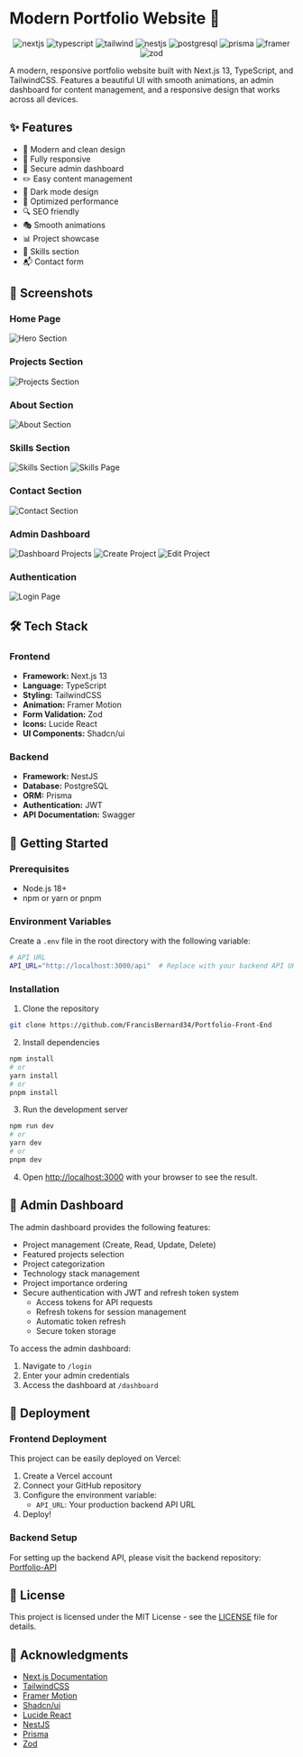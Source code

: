 # Modern Portfolio Website 🚀

<div align="center">
  <img src="https://img.shields.io/badge/Next.js-000000?style=for-the-badge&logo=next.js&logoColor=white" alt="nextjs">
  <img src="https://img.shields.io/badge/TypeScript-007ACC?style=for-the-badge&logo=typescript&logoColor=white" alt="typescript">
  <img src="https://img.shields.io/badge/Tailwind_CSS-38B2AC?style=for-the-badge&logo=tailwind-css&logoColor=white" alt="tailwind">
  <img src="https://img.shields.io/badge/NestJS-E0234E?style=for-the-badge&logo=nestjs&logoColor=white" alt="nestjs">
  <img src="https://img.shields.io/badge/PostgreSQL-316192?style=for-the-badge&logo=postgresql&logoColor=white" alt="postgresql">
  <img src="https://img.shields.io/badge/Prisma-2D3748?style=for-the-badge&logo=prisma&logoColor=white" alt="prisma">
  <img src="https://img.shields.io/badge/Framer_Motion-black?style=for-the-badge&logo=framer&logoColor=blue" alt="framer">
  <img src="https://img.shields.io/badge/Zod-3068CE?style=for-the-badge&logo=zod&logoColor=white" alt="zod">
</div>

A modern, responsive portfolio website built with Next.js 13, TypeScript, and TailwindCSS. Features a beautiful UI with smooth animations, an admin dashboard for content management, and a responsive design that works across all devices.

## ✨ Features

- 🎨 Modern and clean design
- 📱 Fully responsive
- 🔐 Secure admin dashboard
- ✏️ Easy content management
- 🌙 Dark mode design
- 🚀 Optimized performance
- 🔍 SEO friendly
- 🎭 Smooth animations
- 📊 Project showcase
- 📝 Skills section
- 📬 Contact form

## 📸 Screenshots

### Home Page
![Hero Section](https://i.ibb.co/sF6RjZk/hero-section.png)

### Projects Section
![Projects Section](https://i.ibb.co/VwnPdQJ/projects-section.png)

### About Section
![About Section](https://i.ibb.co/s52ST0M/about-section.png)

### Skills Section
![Skills Section](https://i.ibb.co/fNkgY3v/skills-section.png)
![Skills Page](https://i.ibb.co/5n2jwfq/skills-page.png)

### Contact Section
![Contact Section](https://i.ibb.co/Jyytt3J/contact-section.png)

### Admin Dashboard
![Dashboard Projects](https://i.ibb.co/H78ZtZ0/dashboard-projects.png)
![Create Project](https://i.ibb.co/KbmZjwc/dashboard-create-project.png)
![Edit Project](https://i.ibb.co/fCbpXNZ/dashboard-edit-project.png)

### Authentication
![Login Page](https://i.ibb.co/sKKWnzp/login-page.png)

## 🛠️ Tech Stack

### Frontend
- **Framework:** Next.js 13
- **Language:** TypeScript
- **Styling:** TailwindCSS
- **Animation:** Framer Motion
- **Form Validation:** Zod
- **Icons:** Lucide React
- **UI Components:** Shadcn/ui

### Backend
- **Framework:** NestJS
- **Database:** PostgreSQL
- **ORM:** Prisma
- **Authentication:** JWT
- **API Documentation:** Swagger

## 🚀 Getting Started

### Prerequisites

- Node.js 18+ 
- npm or yarn or pnpm

### Environment Variables

Create a `.env` file in the root directory with the following variable:

```bash
# API URL
API_URL="http://localhost:3000/api"  # Replace with your backend API URL in production
```

### Installation

1. Clone the repository
```bash
git clone https://github.com/FrancisBernard34/Portfolio-Front-End
```

2. Install dependencies
```bash
npm install
# or
yarn install
# or
pnpm install
```

3. Run the development server
```bash
npm run dev
# or
yarn dev
# or
pnpm dev
```

4. Open [http://localhost:3000](http://localhost:3000) with your browser to see the result.


## 🔐 Admin Dashboard

The admin dashboard provides the following features:

- Project management (Create, Read, Update, Delete)
- Featured projects selection
- Project categorization
- Technology stack management
- Project importance ordering
- Secure authentication with JWT and refresh token system
  - Access tokens for API requests
  - Refresh tokens for session management
  - Automatic token refresh
  - Secure token storage

To access the admin dashboard:
1. Navigate to `/login`
2. Enter your admin credentials
3. Access the dashboard at `/dashboard`

## 🚀 Deployment

### Frontend Deployment

This project can be easily deployed on Vercel:

1. Create a Vercel account
2. Connect your GitHub repository
3. Configure the environment variable:
   - `API_URL`: Your production backend API URL
4. Deploy!

### Backend Setup

For setting up the backend API, please visit the backend repository:
[Portfolio-API](https://github.com/FrancisBernard34/Portfolio-API)

## 📄 License

This project is licensed under the MIT License - see the [LICENSE](LICENSE) file for details.

## 🙏 Acknowledgments

- [Next.js Documentation](https://nextjs.org/docs)
- [TailwindCSS](https://tailwindcss.com)
- [Framer Motion](https://www.framer.com/motion/)
- [Shadcn/ui](https://ui.shadcn.com/)
- [Lucide React](https://lucide.dev/)
- [NestJS](https://nestjs.com/)
- [Prisma](https://www.prisma.io/)
- [Zod](https://zod.dev/)
